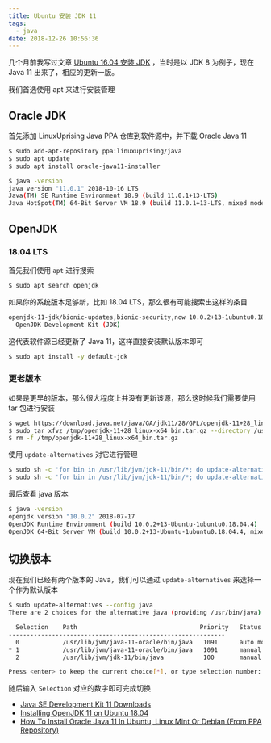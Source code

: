 ```yaml
---
title: Ubuntu 安装 JDK 11
tags:
  - java
date: 2018-12-26 10:56:36
---
```



几个月前我写过文章 [Ubuntu 16.04 安装 JDK](/2018/06/19/ubuntu-install-jdk/) ，当时是以 JDK 8 为例子，现在 Java 11 出来了，相应的更新一版。
<!-- more --><!-- toc -->

我们首选使用 apt 来进行安装管理

## Oracle JDK

首先添加 LinuxUprising Java PPA 仓库到软件源中，并下载 Oracle Java 11

```bash
$ sudo add-apt-repository ppa:linuxuprising/java
$ sudo apt update
$ sudo apt install oracle-java11-installer
```

```bash
$ java -version
java version "11.0.1" 2018-10-16 LTS
Java(TM) SE Runtime Environment 18.9 (build 11.0.1+13-LTS)
Java HotSpot(TM) 64-Bit Server VM 18.9 (build 11.0.1+13-LTS, mixed mode)
```

## OpenJDK

### 18.04 LTS

首先我们使用 `apt` 进行搜索

```bash
$ sudo apt search openjdk
```

如果你的系统版本足够新，比如 18.04 LTS，那么很有可能搜索出这样的条目

```bash
openjdk-11-jdk/bionic-updates,bionic-security,now 10.0.2+13-1ubuntu0.18.04.4 amd64 [installed,automatic]
  OpenJDK Development Kit (JDK)
```

这代表软件源已经更新了 Java 11，这样直接安装默认版本即可

```bash
$ sudo apt install -y default-jdk
```

### 更老版本

如果是更早的版本，那么很大程度上并没有更新该源，那么这时候我们需要使用 tar 包进行安装

```bash
$ wget https://download.java.net/java/GA/jdk11/28/GPL/openjdk-11+28_linux-x64_bin.tar.gz -O /tmp/openjdk-11+28_linux-x64_bin.tar.gz
$ sudo tar xfvz /tmp/openjdk-11+28_linux-x64_bin.tar.gz --directory /usr/lib/jvm
$ rm -f /tmp/openjdk-11+28_linux-x64_bin.tar.gz
```

使用 `update-alternatives` 对它进行管理

```bash
$ sudo sh -c 'for bin in /usr/lib/jvm/jdk-11/bin/*; do update-alternatives --install /usr/bin/$(basename $bin) $(basename $bin) $bin 100; done'
$ sudo sh -c 'for bin in /usr/lib/jvm/jdk-11/bin/*; do update-alternatives --set $(basename $bin) $bin; done'
```

最后查看 java 版本

```bash
$ java -version
openjdk version "10.0.2" 2018-07-17
OpenJDK Runtime Environment (build 10.0.2+13-Ubuntu-1ubuntu0.18.04.4)
OpenJDK 64-Bit Server VM (build 10.0.2+13-Ubuntu-1ubuntu0.18.04.4, mixed mode)
```

## 切换版本

现在我们已经有两个版本的 Java，我们可以通过 `update-alternatives` 来选择一个作为默认版本

```bash
$ sudo update-alternatives --config java
There are 2 choices for the alternative java (providing /usr/bin/java).

  Selection    Path                                  Priority   Status
------------------------------------------------------------
  0            /usr/lib/jvm/java-11-oracle/bin/java   1091      auto mode
* 1            /usr/lib/jvm/java-11-oracle/bin/java   1091      manual mode
  2            /usr/lib/jvm/jdk-11/bin/java           100       manual mode

Press <enter> to keep the current choice[*], or type selection number:
```

随后输入 `Selection` 对应的数字即可完成切换

- [Java SE Development Kit 11 Downloads](https://www.oracle.com/technetwork/java/javase/downloads/jdk11-downloads-5066655.html)
- [Installing OpenJDK 11 on Ubuntu 18.04](https://dzone.com/articles/installing-openjdk-11-on-ubuntu-1804-for-real)
- [How To Install Oracle Java 11 In Ubuntu, Linux Mint Or Debian (From PPA Repository)](https://www.linuxuprising.com/2018/10/how-to-install-oracle-java-11-in-ubuntu.html)
